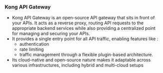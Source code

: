 ### Kong API Gateway 

- Kong API Gateway is an open-source API gateway that sits in front of your APIs. It acts as a reverse proxy, routing API requests to the appropriate backend services while also providing a centralized point for managing and securing your APIs.
- It provides a single entry point for all API traffic, enabling features like :
  - authentication
  - rate limiting
  - traffic management through a flexible plugin-based architecture.
- Its cloud-native and open-source nature makes it adaptable across various infrastructures, including hybrid and multi-cloud setups
